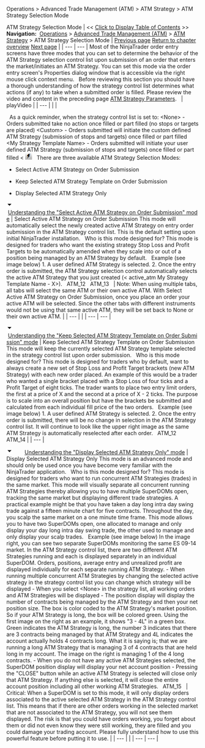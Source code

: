 ﻿
Operations \> Advanced Trade Management (ATM) \> ATM Strategy \> ATM Strategy Selection Mode

ATM Strategy Selection Mode
| \<\< [Click to Display Table of Contents](atm_strategy_selection_mode.md) \>\> **Navigation:**     [Operations](operations.md) \> [Advanced Trade Management (ATM)](advanced_trade_management_atm.md) \> [ATM Strategy](atm_strategy.md) \> ATM Strategy Selection Mode | [Previous page](atm_strategy_parameters.md) [Return to chapter overview](atm_strategy.md) [Next page](stop_strategy.md) |
| --- | --- |
Most of the NinjaTrader order entry screens have three modes that you can set to determine the behavior of the ATM Strategy selection control list upon submission of an order that enters the market/initiates an ATM Strategy. You can set this mode via the order entry screen's Properties dialog window that is accessible via the right mouse click context menu.
 
Before reviewing this section you should have a thorough understanding of how the strategy control list determines what actions (if any) to take when a submitted order is filled. Please review the video and content in the preceding page [ATM Strategy Parameters](atm_strategy_parameters.md).
 
| playVideo |
| --- |
|  |

 
As a quick reminder, when the strategy control list is set to:
\<None\> \- Orders submitted take no action once filled or part filled (no stops or targets are placed)
\<Custom\> \- Orders submitted will initiate the custom defined ATM Strategy (submission of stops and targets) once filled or part filled
\<My Strategy Template Name\> \- Orders submitted will initiate your user defined ATM Strategy (submission of stops and targets) once filled or part filled
\< ![active_atm](active_atm.png)
 
There are three available ATM Strategy Selection Modes:
- Select Active ATM Strategy on Order Submission

- Keep Selected ATM Strategy Template on Order Submission

- Display Selected ATM Strategy Only

![tog_minus](tog_minus.gif)        [Understanding the "Select Active ATM Strategy on Order Submission" mode](javascript:HMToggle('toggle','UnderstandingTheselectActiveAtmStrategyOnOrderSubmissionMode','UnderstandingTheselectActiveAtmStrategyOnOrderSubmissionMode_ICON'))
| Select Active ATM Strategy on Order Submission This mode will automatically select the newly created active ATM Strategy on entry order submission in the ATM Strategy control list. This is the default setting upon initial NinjaTrader installation.   Who is this mode designed for? This mode is designed for traders who want the existing strategy Stop Loss and Profit Targets to be automatically amended when they scale into or out of a position being managed by an ATM Strategy by default.   Example (see image below) 1\. A user defined ATM Strategy is selected. 2\. Once the entry order is submitted, the ATM Strategy selection control automatically selects the active ATM Strategy that you just created (\< active_atm My Strategy Template Name \- X\>).    ATM_12   ATM_13     | Note: When using multiple tabs, all tabs will select the same ATM or their own active ATM. With Select Active ATM Strategy on Order Submission, once you place an order your active ATM will be selected. Since the other tabs with different instruments would not be using that same active ATM, they will be set back to None or their own active ATM. | | --- | |
| --- | --- |

![tog_minus](tog_minus.gif)        [Understanding the "Keep Selected ATM Strategy Template on Order Submission" mode](javascript:HMToggle('toggle','UnderstandingThekeepSelectedAtmStrategyTemplateOnOrderSubmissionMode','UnderstandingThekeepSelectedAtmStrategyTemplateOnOrderSubmissionMode_ICON'))
| Keep Selected ATM Strategy Template on Order Submission This mode will keep the currently selected ATM Strategy template selected in the strategy control list upon order submission.   Who is this mode designed for? This mode is designed for traders who by default, want to always create a new set of Stop Loss and Profit Target brackets (new ATM Strategy) with each new order placed. An example of this would be a trader who wanted a single bracket placed with a Stop Loss of four ticks and a Profit Target of eight ticks. The trader wants to place two entry limit orders, the first at a price of X and the second at a price of X \- 2 ticks. The purpose is to scale into an overall position but have the brackets be submitted and calculated from each individual fill price of the two orders.   Example (see image below) 1\. A user defined ATM Strategy is selected. 2\. Once the entry order is submitted, there will be no change in selection in the ATM Strategy control list. It will continue to look like the upper right image as the same ATM Strategy is automatically reselected after each order.   ATM_12   ATM_14 |
| --- |

![tog_minus](tog_minus.gif)        [Understanding the "Display Selected ATM Strategy Only" mode](javascript:HMToggle('toggle','UnderstandingThedisplaySelectedAtmStrategyOnlyMode','UnderstandingThedisplaySelectedAtmStrategyOnlyMode_ICON'))
| Display Selected ATM Strategy Only This mode is an advanced mode and should only be used once you have become very familiar with the NinjaTrader application.   Who is this mode designed for? This mode is designed for traders who want to run concurrent ATM Strategies (trades) in the same market. This mode will visually separate all concurrent running ATM Strategies thereby allowing you to have multiple SuperDOMs open, tracking the same market but displaying different trade strategies. A practical example might be that you have taken a day long intra day swing trade against a fifteen minute chart for five contracts. Throughout the day, you scalp the same market on a one minute time frame. This mode allows you to have two SuperDOMs open, one allocated to manage and only display your day long intra day swing trade, the other used to manage and only display your scalp trades.   Example (see image below) In the image right, you can see two separate SuperDOMs monitoring the same ES 09\-14 market. In the ATM Strategy control list, there are two different ATM Strategies running and each is displayed separately in an individual SuperDOM. Orders, positions, average entry and unrealized profit are displayed individually for each separate running ATM Strategy. - When running multiple concurrent ATM Strategies by changing the selected active strategy in the strategy control list you can change which strategy will be displayed - When you select \<None\> in the strategy list, all working orders and ATM Strategies will be displayed - The position display will display the number of contracts being managed by the ATM Strategy and then your net position size. The box is color coded to the ATM Strategy's market position. So if your ATM Strategy is long, the box will be colored green. Using the first image on the right as an example, it shows "3 \- 4L" in a green box. Green indicates the ATM Strategy is long, the number 3 indicates that there are 3 contracts being managed by that ATM Strategy and 4L indicates the account actually holds 4 contracts long. What it is saying is; that we are running a long ATM Strategy that is managing 3 of 4 contracts that are held long in my account. The image on the right is managing 1 of the 4 long contracts. - When you do not have any active ATM Strategies selected, the SuperDOM position display will display your net account position - Pressing the "CLOSE" button while an active ATM Strategy is selected will close only that ATM Strategy. If anything else is selected, it will close the entire account position including all other working ATM Strategies.   ATM_15     | Critical: When a SuperDOM is set to this mode, it will only display orders associated to the active selected ATM Strategy in the ATM Strategy control list. This means that if there are other orders working in the selected market that are not associated to the ATM Strategy, you will not see them displayed. The risk is that you could have orders working, you forget about them or did not even know they were still working, they are filled and you could damage your trading account. Please fully understand how to use this powerful feature before putting it to use. | | --- | |
| --- | --- |
